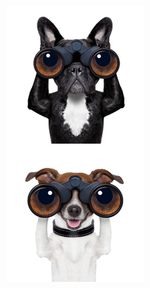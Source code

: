 <img src="./images/logo.png?raw=true" width = "320px" align=center /><img src="./images/logo1.png?raw=true" width = "320px" align=center />

